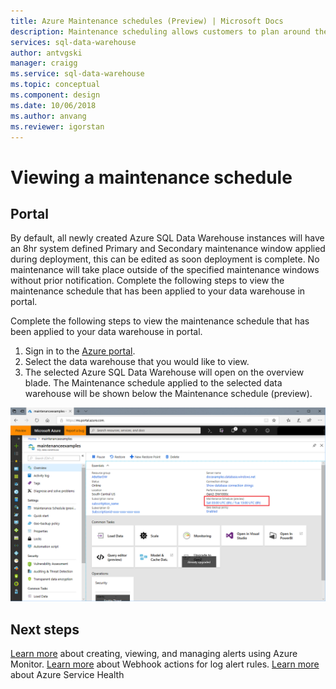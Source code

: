 ```yaml
---
title: Azure Maintenance schedules (Preview) | Microsoft Docs
description: Maintenance scheduling allows customers to plan around the necessary scheduled maintenance events the Azure SQL Data warehouse service uses to roll out new features, upgrades and patches.  
services: sql-data-warehouse
author: antvgski
manager: craigg
ms.service: sql-data-warehouse
ms.topic: conceptual
ms.component: design
ms.date: 10/06/2018
ms.author: anvang
ms.reviewer: igorstan
---
```


# Viewing a maintenance schedule 

## Portal

By default, all newly created Azure SQL Data Warehouse instances will have an 8hr system defined Primary and Secondary maintenance window applied during deployment, this can be edited as soon deployment is complete. No maintenance will take place outside of the specified maintenance windows without prior notification.
Complete the following steps to view the maintenance schedule that has been applied to your data warehouse in portal.

Complete the following steps to view the maintenance schedule that has been applied to your data warehouse in portal.
1.	Sign in to the [Azure portal](https://portal.azure.com/).
2.	Select the data warehouse that you would like to view. 
3.	The selected Azure SQL Data Warehouse will open on the overview blade. The Maintenance schedule applied to the selected data warehouse will be shown below the Maintenance schedule (preview).

![Overview blade](media/sql-data-warehouse-maintenance-scheduling/clear-overview-blade.PNG)

## Next steps
[Learn more](https://docs.microsoft.com/azure/monitoring-and-diagnostics/monitor-alerts-unified-usage) about creating, viewing, and managing alerts using Azure Monitor.
[Learn more](https://docs.microsoft.com/azure/monitoring-and-diagnostics/monitor-alerts-unified-log-webhook) about Webhook actions for log alert rules.
[Learn more](https://docs.microsoft.com/azure/service-health/service-health-overview) about Azure Service Health


